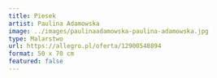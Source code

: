 ```yaml
---
title: Piesek
artist: Paulina Adamowska
image: ../images/paulinaadamowska-paulina-adamowska.jpg
type: Malarstwo
url: https://allegro.pl/oferta/12900548894
format: 50 x 70 cm
featured: false
---
```

